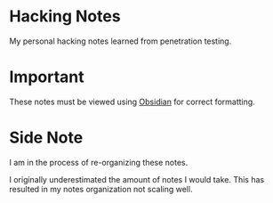 # Hacking Notes

My personal hacking notes learned from penetration testing.

# Important

These notes must be viewed using [Obsidian](https://obsidian.md/) for correct formatting.

# Side Note

I am in the process of re-organizing these notes.

I originally underestimated the amount of notes I would take. This has resulted in my notes organization not scaling well.